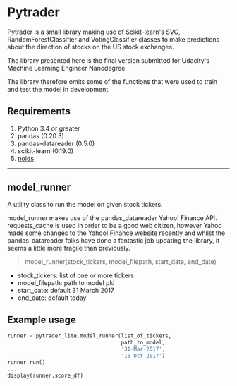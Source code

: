 # Pytrader
<div>
</div>

Pytrader is a small library making use of Scikit-learn's SVC, RandomForestClassifier and VotingClassifier classes to make predictions about the direction of stocks on the US stock exchanges.

The library presented here is the final version submitted for Udacity's Machine Learning Engineer Nanodegree.

The library therefore omits some of the functions that were used to train and test the model in development.

## Requirements
<ol>
<li> Python 3.4 or greater</li>
<li> pandas (0.20.3)</li>
<li>pandas-datareader (0.5.0)</li>
<li>scikit-learn (0.19.0)</li>
<li><a href="https://github.com/CSchoel/nolds">nolds</a></li>
</ol>

<hr>

## model_runner

A utility class to run the model on given stock tickers. 

model_runner makes use of the pandas_datareader Yahoo! Finance API. requests_cache is used in order to be a good web citizen, however Yahoo made some changes to the Yahoo! Finance website recently and whilst the pandas_datareader folks have done a fantastic job updating the library, it seems a little more fragile than previously.

> model_runner(stock_tickers, model_filepath, start_date, end_date)
<ul>
<li>stock_tickers: list of one or more tickers</li>
<li>model_filepath: path to model pkl</li>
<li>start_date: default 31 March 2017</li>
<li>end_date: default today</li>
</ul>

## Example usage

```python
runner = pytrader_lite.model_runner(list_of_tickers,
                                    path_to_model,
                                    '31-Mar-2017',
                                    '16-Oct-2017')
runner.run()
...
display(runner.score_df)
```

